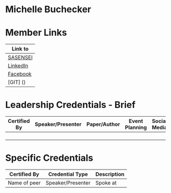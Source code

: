 # Michelle Buchecker

# Member Links
|Link to |
|--------|
|[SASENSEI]()   |
|[LinkedIn]()   |
|[Facebook]()   |
|[GIT] ()   |

# Leadership Credentials - Brief

|Certified By      |Speaker/Presenter | Paper/Author | Event Planning | Social Media | Training | Group Management | SAS Skills |
|------------------|------------------|--------------|----------------|--------------|----------|------------------|------------|
|                  |                  |              |                |              |          |                  |            |
|                  |                  |              |                |              |          |                  |            |
|                  |                  |              |                |              |          |                  |            |
|                  |                  |              |                |              |          |                  |            |

# Specific Credentials
|Certified By      |Credential Type   |Description                     |
|------------------|------------------|--------------------------------|
|Name of peer      |Speaker/Presenter |  Spoke at   |

